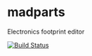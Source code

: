 # madparts

Electronics footprint editor

[![Build Status](https://travis-ci.org/rustit-be/madparts-rs.svg?branch=master)](https://travis-ci.org/rustit-be/madparts-rs)

